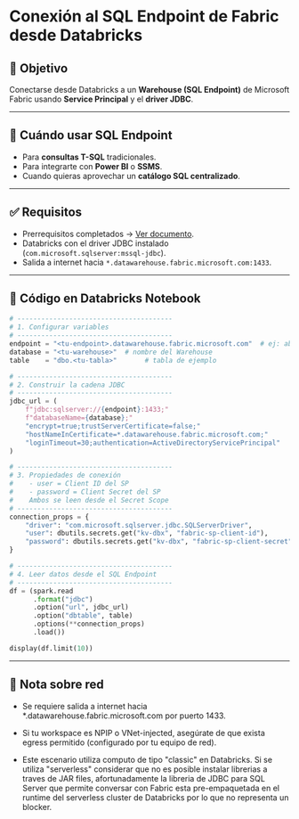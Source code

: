# Conexión al SQL Endpoint de Fabric desde Databricks

## 🎯 Objetivo
Conectarse desde Databricks a un **Warehouse (SQL Endpoint)** de Microsoft Fabric usando **Service Principal** y el **driver JDBC**.

---

## 🚦 Cuándo usar SQL Endpoint
- Para **consultas T-SQL** tradicionales.  
- Para integrarte con **Power BI** o **SSMS**.  
- Cuando quieras aprovechar un **catálogo SQL centralizado**.

---

## ✅ Requisitos
- Prerrequisitos completados → [Ver documento](00-prerequisitos.md).  
- Databricks con el driver JDBC instalado (`com.microsoft.sqlserver:mssql-jdbc`).  
- Salida a internet hacia `*.datawarehouse.fabric.microsoft.com:1433`.

---

## 🔐 Código en Databricks Notebook

```python
# ---------------------------------------
# 1. Configurar variables
# ---------------------------------------
endpoint = "<tu-endpoint>.datawarehouse.fabric.microsoft.com"  # ej: abcd1234.datawarehouse.fabric.microsoft.com
database = "<tu-warehouse>"  # nombre del Warehouse
table    = "dbo.<tu-tabla>"       # tabla de ejemplo

# ---------------------------------------
# 2. Construir la cadena JDBC
# ---------------------------------------
jdbc_url = (
    f"jdbc:sqlserver://{endpoint}:1433;"
    f"databaseName={database};"
    "encrypt=true;trustServerCertificate=false;"
    "hostNameInCertificate=*.datawarehouse.fabric.microsoft.com;"
    "loginTimeout=30;authentication=ActiveDirectoryServicePrincipal"
)

# ---------------------------------------
# 3. Propiedades de conexión
#    - user = Client ID del SP
#    - password = Client Secret del SP
#    Ambos se leen desde el Secret Scope
# ---------------------------------------
connection_props = {
    "driver": "com.microsoft.sqlserver.jdbc.SQLServerDriver",
    "user": dbutils.secrets.get("kv-dbx", "fabric-sp-client-id"),
    "password": dbutils.secrets.get("kv-dbx", "fabric-sp-client-secret"),
}

# ---------------------------------------
# 4. Leer datos desde el SQL Endpoint
# ---------------------------------------
df = (spark.read
      .format("jdbc")
      .option("url", jdbc_url)
      .option("dbtable", table)
      .options(**connection_props)
      .load())

display(df.limit(10))

```

---

## 📌 Nota sobre red

- Se requiere salida a internet hacia *.datawarehouse.fabric.microsoft.com por puerto 1433.

- Si tu workspace es NPIP o VNet-injected, asegúrate de que exista egress permitido (configurado por tu equipo de red).

- Este escenario utiliza computo de tipo "classic" en Databricks. Si se utiliza "serverless" considerar que no es posible instalar librerias a traves de JAR files, afortunadamente la libreria de JDBC para SQL Server que      permite conversar con Fabric esta pre-empaquetada en el runtime del serverless cluster de Databricks por lo que no representa un blocker.
